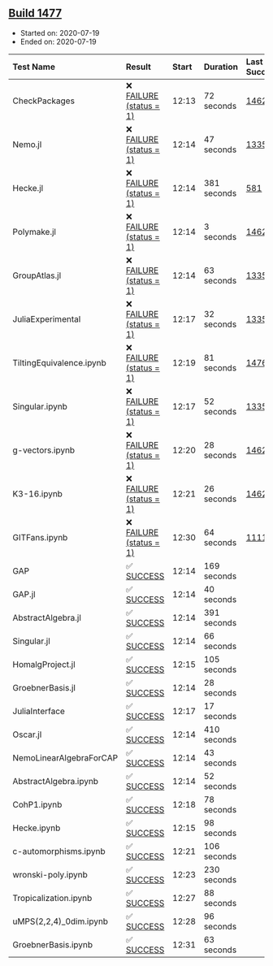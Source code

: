 ## [Build 1477](https://oscarci.mathematik.uni-kl.de/job/oscar-julia-1.4/1477/)

* Started on: 2020-07-19
* Ended on: 2020-07-19

| Test Name    | Result | Start | Duration | Last Success | First Failure |
|:-------------|:-------|:------|:---------|:-------------|:--------------|
| CheckPackages | ❌ [FAILURE (status = 1)](https://oscarci.mathematik.uni-kl.de/job/oscar-julia-1.4/1477/artifact/logs/build-1477/CheckPackages.log) | 12:13 | 72 seconds | [1462](https://oscarci.mathematik.uni-kl.de/job/oscar-julia-1.4/1462/) | [1463](https://oscarci.mathematik.uni-kl.de/job/oscar-julia-1.4/1463/) |
| Nemo.jl | ❌ [FAILURE (status = 1)](https://oscarci.mathematik.uni-kl.de/job/oscar-julia-1.4/1477/artifact/logs/build-1477/Nemo.jl.log) | 12:14 | 47 seconds | [1335](https://oscarci.mathematik.uni-kl.de/job/oscar-julia-1.4/1335/) | [1336](https://oscarci.mathematik.uni-kl.de/job/oscar-julia-1.4/1336/) |
| Hecke.jl | ❌ [FAILURE (status = 1)](https://oscarci.mathematik.uni-kl.de/job/oscar-julia-1.4/1477/artifact/logs/build-1477/Hecke.jl.log) | 12:14 | 381 seconds | [581](https://oscarci.mathematik.uni-kl.de/job/oscar-julia-1.4/581/) | [582](https://oscarci.mathematik.uni-kl.de/job/oscar-julia-1.4/582/) |
| Polymake.jl | ❌ [FAILURE (status = 1)](https://oscarci.mathematik.uni-kl.de/job/oscar-julia-1.4/1477/artifact/logs/build-1477/Polymake.jl.log) | 12:14 | 3 seconds | [1462](https://oscarci.mathematik.uni-kl.de/job/oscar-julia-1.4/1462/) | [1463](https://oscarci.mathematik.uni-kl.de/job/oscar-julia-1.4/1463/) |
| GroupAtlas.jl | ❌ [FAILURE (status = 1)](https://oscarci.mathematik.uni-kl.de/job/oscar-julia-1.4/1477/artifact/logs/build-1477/GroupAtlas.jl.log) | 12:14 | 63 seconds | [1335](https://oscarci.mathematik.uni-kl.de/job/oscar-julia-1.4/1335/) | [1336](https://oscarci.mathematik.uni-kl.de/job/oscar-julia-1.4/1336/) |
| JuliaExperimental | ❌ [FAILURE (status = 1)](https://oscarci.mathematik.uni-kl.de/job/oscar-julia-1.4/1477/artifact/logs/build-1477/JuliaExperimental.log) | 12:17 | 32 seconds | [1335](https://oscarci.mathematik.uni-kl.de/job/oscar-julia-1.4/1335/) | [1336](https://oscarci.mathematik.uni-kl.de/job/oscar-julia-1.4/1336/) |
| TiltingEquivalence.ipynb | ❌ [FAILURE (status = 1)](https://oscarci.mathematik.uni-kl.de/job/oscar-julia-1.4/1477/artifact/logs/build-1477/TiltingEquivalence.ipynb.log) | 12:19 | 81 seconds | [1476](https://oscarci.mathematik.uni-kl.de/job/oscar-julia-1.4/1476/) | [1477](https://oscarci.mathematik.uni-kl.de/job/oscar-julia-1.4/1477/) |
| Singular.ipynb | ❌ [FAILURE (status = 1)](https://oscarci.mathematik.uni-kl.de/job/oscar-julia-1.4/1477/artifact/logs/build-1477/Singular.ipynb.log) | 12:17 | 52 seconds | [1335](https://oscarci.mathematik.uni-kl.de/job/oscar-julia-1.4/1335/) | [1336](https://oscarci.mathematik.uni-kl.de/job/oscar-julia-1.4/1336/) |
| g-vectors.ipynb | ❌ [FAILURE (status = 1)](https://oscarci.mathematik.uni-kl.de/job/oscar-julia-1.4/1477/artifact/logs/build-1477/g-vectors.ipynb.log) | 12:20 | 28 seconds | [1462](https://oscarci.mathematik.uni-kl.de/job/oscar-julia-1.4/1462/) | [1463](https://oscarci.mathematik.uni-kl.de/job/oscar-julia-1.4/1463/) |
| K3-16.ipynb | ❌ [FAILURE (status = 1)](https://oscarci.mathematik.uni-kl.de/job/oscar-julia-1.4/1477/artifact/logs/build-1477/K3-16.ipynb.log) | 12:21 | 26 seconds | [1462](https://oscarci.mathematik.uni-kl.de/job/oscar-julia-1.4/1462/) | [1463](https://oscarci.mathematik.uni-kl.de/job/oscar-julia-1.4/1463/) |
| GITFans.ipynb | ❌ [FAILURE (status = 1)](https://oscarci.mathematik.uni-kl.de/job/oscar-julia-1.4/1477/artifact/logs/build-1477/GITFans.ipynb.log) | 12:30 | 64 seconds | [1111](https://oscarci.mathematik.uni-kl.de/job/oscar-julia-1.4/1111/) | [1112](https://oscarci.mathematik.uni-kl.de/job/oscar-julia-1.4/1112/) |
| GAP | ✅ [SUCCESS](https://oscarci.mathematik.uni-kl.de/job/oscar-julia-1.4/1477/artifact/logs/build-1477/GAP.log) | 12:14 | 169 seconds |  |  |
| GAP.jl | ✅ [SUCCESS](https://oscarci.mathematik.uni-kl.de/job/oscar-julia-1.4/1477/artifact/logs/build-1477/GAP.jl.log) | 12:14 | 40 seconds |  |  |
| AbstractAlgebra.jl | ✅ [SUCCESS](https://oscarci.mathematik.uni-kl.de/job/oscar-julia-1.4/1477/artifact/logs/build-1477/AbstractAlgebra.jl.log) | 12:14 | 391 seconds |  |  |
| Singular.jl | ✅ [SUCCESS](https://oscarci.mathematik.uni-kl.de/job/oscar-julia-1.4/1477/artifact/logs/build-1477/Singular.jl.log) | 12:14 | 66 seconds |  |  |
| HomalgProject.jl | ✅ [SUCCESS](https://oscarci.mathematik.uni-kl.de/job/oscar-julia-1.4/1477/artifact/logs/build-1477/HomalgProject.jl.log) | 12:15 | 105 seconds |  |  |
| GroebnerBasis.jl | ✅ [SUCCESS](https://oscarci.mathematik.uni-kl.de/job/oscar-julia-1.4/1477/artifact/logs/build-1477/GroebnerBasis.jl.log) | 12:14 | 28 seconds |  |  |
| JuliaInterface | ✅ [SUCCESS](https://oscarci.mathematik.uni-kl.de/job/oscar-julia-1.4/1477/artifact/logs/build-1477/JuliaInterface.log) | 12:17 | 17 seconds |  |  |
| Oscar.jl | ✅ [SUCCESS](https://oscarci.mathematik.uni-kl.de/job/oscar-julia-1.4/1477/artifact/logs/build-1477/Oscar.jl.log) | 12:14 | 410 seconds |  |  |
| NemoLinearAlgebraForCAP | ✅ [SUCCESS](https://oscarci.mathematik.uni-kl.de/job/oscar-julia-1.4/1477/artifact/logs/build-1477/NemoLinearAlgebraForCAP.log) | 12:14 | 43 seconds |  |  |
| AbstractAlgebra.ipynb | ✅ [SUCCESS](https://oscarci.mathematik.uni-kl.de/job/oscar-julia-1.4/1477/artifact/logs/build-1477/AbstractAlgebra.ipynb.log) | 12:14 | 52 seconds |  |  |
| CohP1.ipynb | ✅ [SUCCESS](https://oscarci.mathematik.uni-kl.de/job/oscar-julia-1.4/1477/artifact/logs/build-1477/CohP1.ipynb.log) | 12:18 | 78 seconds |  |  |
| Hecke.ipynb | ✅ [SUCCESS](https://oscarci.mathematik.uni-kl.de/job/oscar-julia-1.4/1477/artifact/logs/build-1477/Hecke.ipynb.log) | 12:15 | 98 seconds |  |  |
| c-automorphisms.ipynb | ✅ [SUCCESS](https://oscarci.mathematik.uni-kl.de/job/oscar-julia-1.4/1477/artifact/logs/build-1477/c-automorphisms.ipynb.log) | 12:21 | 106 seconds |  |  |
| wronski-poly.ipynb | ✅ [SUCCESS](https://oscarci.mathematik.uni-kl.de/job/oscar-julia-1.4/1477/artifact/logs/build-1477/wronski-poly.ipynb.log) | 12:23 | 230 seconds |  |  |
| Tropicalization.ipynb | ✅ [SUCCESS](https://oscarci.mathematik.uni-kl.de/job/oscar-julia-1.4/1477/artifact/logs/build-1477/Tropicalization.ipynb.log) | 12:27 | 88 seconds |  |  |
| uMPS(2,2,4)_0dim.ipynb | ✅ [SUCCESS](https://oscarci.mathematik.uni-kl.de/job/oscar-julia-1.4/1477/artifact/logs/build-1477/uMPS-2-2-4-_0dim.ipynb.log) | 12:28 | 96 seconds |  |  |
| GroebnerBasis.ipynb | ✅ [SUCCESS](https://oscarci.mathematik.uni-kl.de/job/oscar-julia-1.4/1477/artifact/logs/build-1477/GroebnerBasis.ipynb.log) | 12:31 | 63 seconds |  |  |
